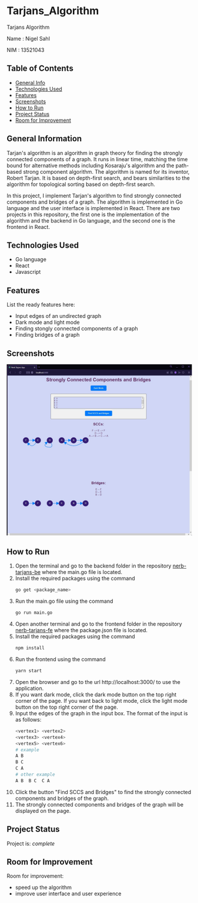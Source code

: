 # Tarjans_Algorithm
Tarjans Algorithm

Name    : Nigel Sahl

NIM     : 13521043

## Table of Contents
* [General Info](#general-information)
* [Technologies Used](#technologies-used)
* [Features](#features)
* [Screenshots](#screenshots)
* [How to Run](#how-to-run)
* [Project Status](#project-status)
* [Room for Improvement](#room-for-improvement)


## General Information
Tarjan's algorithm is an algorithm in graph theory for finding the strongly connected components of a graph. It runs in linear time, matching the time bound for alternative methods including Kosaraju's algorithm and the path-based strong component algorithm. The algorithm is named for its inventor, Robert Tarjan. It is based on depth-first search, and bears similarities to the algorithm for topological sorting based on depth-first search.

In this project, I implement Tarjan's algorithm to find strongly connected components and bridges of a graph. The algorithm is implemented in Go language and the user interface is implemented in React. There are two projects in this repository, the first one is the implementation of the algorithm and the backend in Go language, and the second one is the frontend in React. 


## Technologies Used
- Go language
- React
- Javascript


## Features
List the ready features here:
- Input edges of an undirected graph
- Dark mode and light mode
- Finding stongly connected components of a graph
- Finding bridges of a graph

## Screenshots
![Example screenshot](./img/1.png)


## How to Run
1. Open the terminal and go to the backend folder in the repository [nerb-tarjans-be](./nerb-tarjans-be/) where the main.go file is located. 
2. Install the required packages using the command 
    ```bash
    go get <package_name>
    ```
3. Run the main.go file using the command 
    ```bash
    go run main.go
    ```
4. Open another terminal and go to the frontend folder in the repository [nerb-tarjans-fe](./nerb-tarjans-fe/) where the package.json file is located.
5. Install the required packages using the command 
    ```bash
    npm install
    ```
6. Run the frontend using the command 
    ```bash
    yarn start
    ```
7. Open the browser and go to the url http://localhost:3000/ to use the application.
8. If you want dark mode, click the dark mode button on the top right corner of the page. If you want back to light mode, click the light mode button on the top right corner of the page.
9. Input the edges of the graph in the input box. The format of the input is as follows:
    ```bash
    <vertex1> <vertex2>
    <vertex3> <vertex4>
    <vertex5> <vertex6>
    # example
    A B
    B C
    C A
    # other example
    A B  B C  C A
    ```
10. Click the button "Find SCCS and Bridges" to find the strongly connected components and bridges of the graph.
11. The strongly connected components and bridges of the graph will be displayed on the page.

## Project Status
Project is: _complete_ 


## Room for Improvement

Room for improvement:
- speed up the algorithm
- improve user interface and user experience

